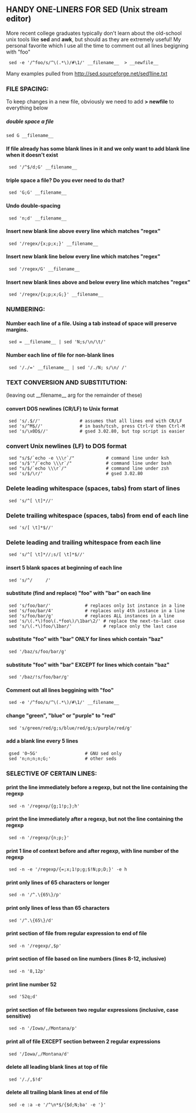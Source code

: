 ## HANDY ONE-LINERS FOR SED (Unix stream editor)
More recent college graduates typically don't learn about the old-school unix tools like **sed** and **awk**, but should as they are extremely  useful!
My personal favorite which I use all the time to comment out all lines begigning with "foo"
```
 sed -e '/^foo/s/^\(.*\)/#\1/' __filename__  > __newfile__
```

Many examples pulled from http://sed.sourceforge.net/sed1line.txt

### FILE SPACING:
To keep changes in a new file, obviously we need to add **> __newfile__** to everything below

##### double space a file
```
sed G __filename__
```

#### If file already has some blank lines in it and we only want to add blank line when it doesn't exist
```
 sed '/^$/d;G' __filename__
```

#### triple space a file?  Do you ever need to do that?
```
 sed 'G;G' __filename__
```

#### Undo double-spacing
```
 sed 'n;d' __filename__
```

#### Insert new blank line above every line which matches "regex"
```
 sed '/regex/{x;p;x;}' __filename__
```

#### Insert new blank line below every line which matches "regex"
```
 sed '/regex/G' __filename__
```

#### Insert new blank lines above and below every line which matches "regex"
```
 sed '/regex/{x;p;x;G;}' __filename__
```

### NUMBERING:

#### Number each line of a file. Using a tab instead of space will preserve margins.
```
 sed = __filename__ | sed 'N;s/\n/\t/'
```

#### Number each line of file for non-blank lines
```
 sed '/./=' __filename__ | sed '/./N; s/\n/ /'
```

### TEXT CONVERSION AND SUBSTITUTION:

(leaving out \_\_filename\_\_ arg for the remainder of these)

#### convert DOS newlines (CR/LF) to Unix format
```
 sed 's/.$//'               # assumes that all lines end with CR/LF
 sed 's/^M$//'              # in bash/tcsh, press Ctrl-V then Ctrl-M
 sed 's/\x0D$//'            # gsed 3.02.80, but top script is easier
```

### convert Unix newlines (LF) to DOS format
```
 sed "s/$/`echo -e \\\r`/"            # command line under ksh
 sed 's/$'"/`echo \\\r`/"             # command line under bash
 sed "s/$/`echo \\\r`/"               # command line under zsh
 sed 's/$/\r/'                        # gsed 3.02.80
```

### Delete leading whitespace (spaces, tabs) from start of lines
```
 sed 's/^[ \t]*//'
```

### Delete trailing whitespace (spaces, tabs) from end of each line
```
 sed 's/[ \t]*$//'
```

### Delete leading and trailing whitespace from each line
```
 sed 's/^[ \t]*//;s/[ \t]*$//'
```

#### insert 5 blank spaces at beginning of each line
```
 sed 's/^/     /'
```

#### substitute (find and replace) "foo" with "bar" on each line
```
 sed 's/foo/bar/'             # replaces only 1st instance in a line
 sed 's/foo/bar/4'            # replaces only 4th instance in a line
 sed 's/foo/bar/g'            # replaces ALL instances in a line
 sed 's/\(.*\)foo\(.*foo\)/\1bar\2/' # replace the next-to-last case
 sed 's/\(.*\)foo/\1bar/'            # replace only the last case
```

#### substitute "foo" with "bar" ONLY for lines which contain "baz"
```
 sed '/baz/s/foo/bar/g'
```

#### substitute "foo" with "bar" EXCEPT for lines which contain "baz"
```
 sed '/baz/!s/foo/bar/g'
```

#### Comment out all lines beggining with "foo"
```
 sed -e '/^foo/s/^\(.*\)/#\1/' __filename__
```

#### change "green", "blue" or "purple" to "red"
```
 sed 's/green/red/g;s/blue/red/g;s/purple/red/g'
```

#### add a blank line every 5 lines
```
 gsed '0~5G'                  # GNU sed only
 sed 'n;n;n;n;G;'             # other seds
````

### SELECTIVE OF CERTAIN LINES:

#### print the line immediately before a regexp, but not the line containing the regexp
```
 sed -n '/regexp/{g;1!p;};h'
```

#### print the line immediately after a regexp, but not the line containing the regexp
```
 sed -n '/regexp/{n;p;}'
```

#### print 1 line of context before and after regexp, with line number of the regexp
```
 sed -n -e '/regexp/{=;x;1!p;g;$!N;p;D;}' -e h
```

#### print only lines of 65 characters or longer
```
 sed -n '/^.\{65\}/p'
```

#### print only lines of less than 65 characters
```
 sed '/^.\{65\}/d'
```

#### print section of file from regular expression to end of file
```
 sed -n '/regexp/,$p'
```

#### print section of file based on line numbers (lines 8-12, inclusive)
```
 sed -n '8,12p'
```

#### print line number 52
```
 sed '52q;d'
```

#### print section of file between two regular expressions (inclusive, case sensitive)
```
 sed -n '/Iowa/,/Montana/p'
```

#### print all of file EXCEPT section between 2 regular expressions
```
 sed '/Iowa/,/Montana/d'
```

#### delete all leading blank lines at top of file
```
 sed '/./,$!d'
```

#### delete all trailing blank lines at end of file
```
 sed -e :a -e '/^\n*$/{$d;N;ba' -e '}'
```
